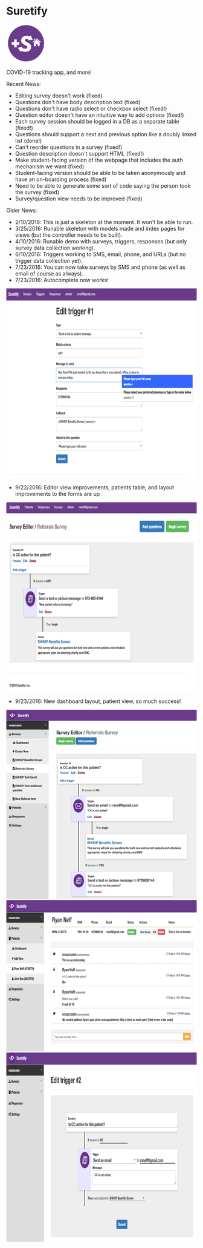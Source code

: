 # Suretify
<img src="https://github.com/nosarcasm/medtracker/blob/master/assets/images/suretify-logo.png?raw=true" height=100 />

COVID-19 tracking app, and more!

Recent News: 
* Editing survey doesn't work (fixed)
* Questions don't have body description text (fixed)
* Questions don't have radio select or checkbox select (fixed!)
* Question editor doesn't have an intuitive way to add options (fixed!)
* Each survey session should be logged in a DB as a separate table (fixed!)
* Questions should support a next and previous option like a doubly linked list (done!)
* Can't reorder questions in a survey (fixed!)
* Question description doesn't support HTML (fixed!)
* Make student-facing version of the webpage that includes the auth mechanism we want (fixed)
* Student-facing version should be able to be taken anonymously and have an on-boarding process (fixed)
* Need to be able to generate some sort of code saying the person took the survey (fixed)
* Survey/question view needs to be improved (fixed)

Older News:
* 2/10/2016: This is just a skeleton at the moment. It won't be able to run.
* 3/25/2016: Runable skeleton with models made and index pages for views (but the controller needs to be built).
* 4/10/2016: Runable demo with surveys, triggers, responses (but only survey data collection working).
* 6/10/2016: Triggers working to SMS, email, phone, and URLs (but no trigger data collection yet).
* 7/23/2016: You can now take surveys by SMS and phone (as well as email of course as always).
* 7/23/2016: Autocomplete now works!

<img src="https://github.com/nosarcasm/medtracker/blob/master/examples/autocomplete.PNG?raw=true" height=500 />

* 9/22/2016: Editor view improvements, patients table, and layout improvements to the forms are up

<img src="https://github.com/nosarcasm/medtracker/blob/master/examples/editor_view.PNG?raw=true" height=500 />

* 9/23/2016: New dashboard layout, patient view, so much success!

<img src="https://github.com/nosarcasm/medtracker/blob/master/examples/survey_editor.PNG?raw=true" height=500 />

<img src="https://github.com/nosarcasm/medtracker/blob/master/examples/patient_view.PNG?raw=true" height=400 />

<img src="https://github.com/nosarcasm/medtracker/blob/master/examples/trigger_edit.PNG?raw=true" height=500 />
